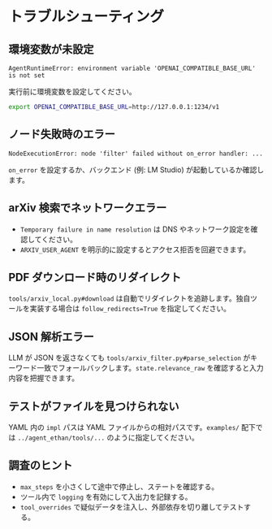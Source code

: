 # トラブルシューティング

## 環境変数が未設定

```
AgentRuntimeError: environment variable 'OPENAI_COMPATIBLE_BASE_URL' is not set
```

実行前に環境変数を設定してください。

```bash
export OPENAI_COMPATIBLE_BASE_URL=http://127.0.0.1:1234/v1
```

## ノード失敗時のエラー

```
NodeExecutionError: node 'filter' failed without on_error handler: ...
```

`on_error` を設定するか、バックエンド (例: LM Studio) が起動しているか確認します。

## arXiv 検索でネットワークエラー

- `Temporary failure in name resolution` は DNS やネットワーク設定を確認してください。
- `ARXIV_USER_AGENT` を明示的に設定するとアクセス拒否を回避できます。

## PDF ダウンロード時のリダイレクト

`tools/arxiv_local.py#download` は自動でリダイレクトを追跡します。独自ツールを実装する場合は `follow_redirects=True` を指定してください。

## JSON 解析エラー

LLM が JSON を返さなくても `tools/arxiv_filter.py#parse_selection` がキーワード一致でフォールバックします。`state.relevance_raw` を確認すると入力内容を把握できます。

## テストがファイルを見つけられない

YAML 内の `impl` パスは YAML ファイルからの相対パスです。`examples/` 配下では `../agent_ethan/tools/...` のように指定してください。

## 調査のヒント

- `max_steps` を小さくして途中で停止し、ステートを確認する。
- ツール内で `logging` を有効にして入出力を記録する。
- `tool_overrides` で疑似データを注入し、外部依存を切り離してテストする。
